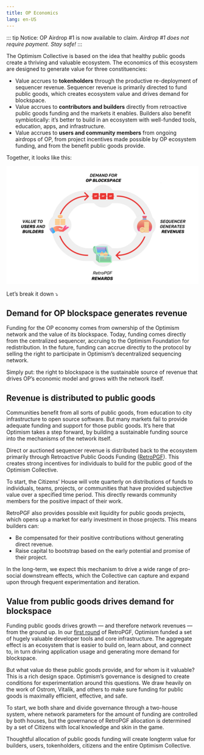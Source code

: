 ```yaml
---
title: OP Economics
lang: en-US
---
```


::: tip Notice: OP Airdrop #1 is now available to claim.
*Airdrop #1 does not require payment.*
*Stay safe!*
:::

The Optimism Collective is based on the idea that healthy public goods create a thriving and valuable ecosystem. 
The economics of this ecosystem are designed to generate value for three constituencies:

- Value accrues to **tokenholders** through the productive re-deployment of sequencer revenue. 
  Sequencer revenue is primarily directed to fund public goods, which creates ecosystem value and drives demand for blockspace.
- Value accrues to **contributors and builders** directly from retroactive public goods funding and the markets it enables.
  Builders also benefit symbiotically: it’s better to build in an ecosystem with well-funded tools, education, apps, and infrastructure.
- Value accrues to **users and community members** from ongoing airdrops of OP, from project incentives made possible by OP ecosystem funding, and from the benefit public goods provide.

Together, it looks like this:

![](../../assets/docs/governance/economics/virt_cycle.png)

Let’s break it down ⤵️

## Demand for OP blockspace generates revenue

Funding for the OP economy comes from ownership of the Optimism network and the value of its blockspace. 
Today, funding comes directly from the centralized sequencer, accruing to the Optimism Foundation for redistribution. 
In the future, funding can accrue directly to the protocol by selling the right to participate in Optimism’s decentralized sequencing network.

Simply put: the right to blockspace is the sustainable source of revenue that drives OP’s economic model and grows with the network itself.

## Revenue is distributed to public goods

Communities benefit from all sorts of public goods, from education to city infrastructure to open source software. 
But many markets fail to provide adequate funding and support for those public goods. 
It’s here that Optimism takes a step forward, by building a sustainable funding source into the mechanisms of the network itself.

Direct or auctioned sequencer revenue is distributed back to the ecosystem primarily through Retroactive Public Goods Funding ([RetroPGF](https://medium.com/ethereum-optimism/retroactive-public-goods-funding-33c9b7d00f0c)).
This creates strong incentives for individuals to build for the public good of the Optimism Collective.

To start, the Citizens’ House will vote quarterly on distributions of funds to individuals, teams, projects, or communities that have provided subjective value over a specified time period. 
This directly rewards community members for the positive impact of their work.

RetroPGF also provides possible exit liquidity for public goods projects, which opens up a market for early investment in those projects. 
This means builders can:

- Be compensated for their positive contributions without generating direct revenue.
- Raise capital to bootstrap based on the early potential and promise of their project.

In the long-term, we expect this mechanism to drive a wide range of pro-social downstream effects, which the Collective can capture and expand upon through frequent experimentation and iteration.

## Value from public goods drives demand for blockspace

Funding public goods drives growth — and therefore network revenues — from the ground up. 
In our [first round](https://vitalik.ca/general/2021/11/16/retro1.html) of RetroPGF, Optimism funded a set of hugely valuable developer tools and core infrastructure. 
The aggregate effect is an ecosystem that is easier to build on, learn about, and connect to, in turn driving application usage and generating more demand for blockspace.

But what value do these public goods provide, and for whom is it valuable? 
This is a rich design space. 
Optimism’s governance is designed to create conditions for experimentation around this questions. 
We draw heavily on the work of Ostrom, Vitalik, and others to make sure funding for public goods is maximally efficient, effective, and safe. 

To start, we both share and divide governance through a two-house system, where network parameters for the amount of funding are controlled by both houses, but the governance of RetroPGF allocation is determined by a set of Citizens with local knowledge and skin in the game.

Thoughtful allocation of public goods funding will create longterm value for builders, users, tokenholders, citizens and the entire Optimism Collective.